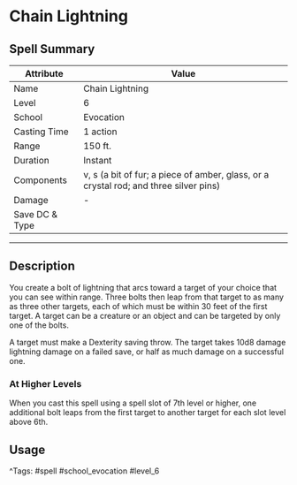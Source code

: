 # Chain Lightning

## Spell Summary

| Attribute        | Value                  |
|------------------|------------------------|
| Name             | Chain Lightning                 |
| Level            | 6                |
| School           | Evocation          |
| Casting Time     | 1 action              |
| Range            | 150 ft.            |
| Duration         | Instant             |
| Components       | v, s (a bit of fur; a piece of amber, glass, or a crystal rod; and three silver pins)             |
| Damage           | -               |
| Save DC & Type   |              |

---

## Description

You create a bolt of lightning that arcs toward a target of your choice that you can see within range. Three bolts then leap from that target to as many as three other targets, each of which must be within 30 feet of the first target. A target can be a creature or an object and can be targeted by only one of the bolts.

A target must make a Dexterity saving throw. The target takes 10d8 damage lightning damage on a failed save, or half as much damage on a successful one.

### At Higher Levels
When you cast this spell using a spell slot of 7th level or higher, one additional bolt leaps from the first target to another target for each slot level above 6th.

## Usage


^Tags: #spell #school_evocation #level_6